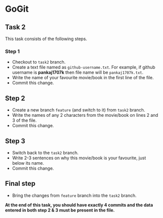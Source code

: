# GoGit

## Task 2

This task consists of the following steps.

### Step 1

- Checkout to `task2` branch.
- Create a text file named as `github-username.txt`. For example, if github username is **pankaj1707k** then file name will be `pankaj1707k.txt`.
- Write the name of your favourite movie/book in the first line of the file.
- Commit this change.

## Step 2

- Create a new branch `feature` (and switch to it) from `task2` branch.
- Write the names of any 2 characters from the movie/book on lines 2 and 3 of the file.
- Commit this change.

## Step 3

- Switch back to the `task2` branch.
- Write 2-3 sentences on why this movie/book is your favourite, just below its name.
- Commit this change.

## Final step

- Bring the changes from `feature` branch into the `task2` branch.

**At the end of this task, you should have exactly 4 commits and the data entered in both step 2 & 3 must be present in the file.**
